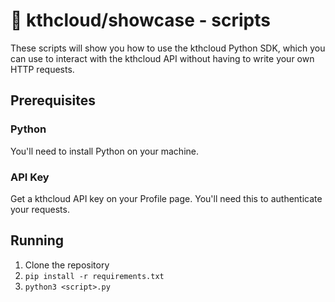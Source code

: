 # 🤸 kthcloud/showcase - scripts

These scripts will show you how to use the kthcloud Python SDK, which you can use to interact with the kthcloud API without having to write your own HTTP requests.

## Prerequisites
### Python
You'll need to install Python on your machine.

### API Key
Get a kthcloud API key on your Profile page. You'll need this to authenticate your requests.


## Running
1. Clone the repository
2. `pip install -r requirements.txt`
3. `python3 <script>.py`